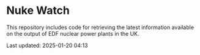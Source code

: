 # Nuke Watch

This repository includes code for retrieving the latest information available on the output of EDF nuclear power plants in the UK.

Last updated: 2025-01-20 04:13